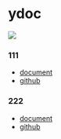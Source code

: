 # ydoc
![](style/images/logo.png)

### 111
* [document](/documents/index.html)
* [github](https://github.com/ymfe/ydoc)

### 222
* [document](/documents/index.html)
* [github](https://github.com/ymfe/ydoc)